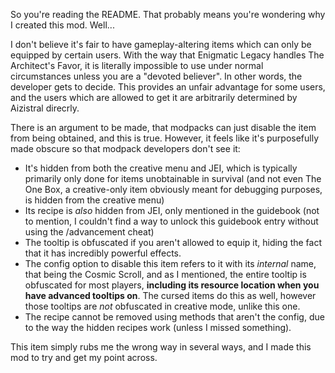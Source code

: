 So you're reading the README. That probably means you're wondering why I created this mod. Well...

I don't believe it's fair to have gameplay-altering items which can only be equipped by certain users. With the way that Enigmatic Legacy handles The Architect's Favor, it is literally impossible to use under normal circumstances unless you are a "devoted believer". In other words, the developer gets to decide. This provides an unfair advantage for some users, and the users which are allowed to get it are arbitrarily determined by Aizistral direcrly.

There is an argument to be made, that modpacks can just disable the item from being obtained, and this is true. However, it feels like it's purposefully made obscure so that modpack developers don't see it:

- It's hidden from both the creative menu and JEI, which is typically primarily only done for items unobtainable in survival (and not even The One Box, a creative-only item obviously meant for debugging purposes, is hidden from the creative menu)
- Its recipe is *also* hidden from JEI, only mentioned in the guidebook (not to mention, I couldn't find a way to unlock this guidebook entry without using the /advancement cheat)
- The tooltip is obfuscated if you aren't allowed to equip it, hiding the fact that it has incredibly powerful effects.
- The config option to disable this item refers to it with its *internal* name, that being the Cosmic Scroll, and as I mentioned, the entire tooltip is obfuscated for most players, **including its resource location when you have advanced tooltips on**. The cursed items do this as well, however those tooltips are *not* obfuscated in creative mode, unlike this one.
- The recipe cannot be removed using methods that aren't the config, due to the way the hidden recipes work (unless I missed something).

This item simply rubs me the wrong way in several ways, and I made this mod to try and get my point across.